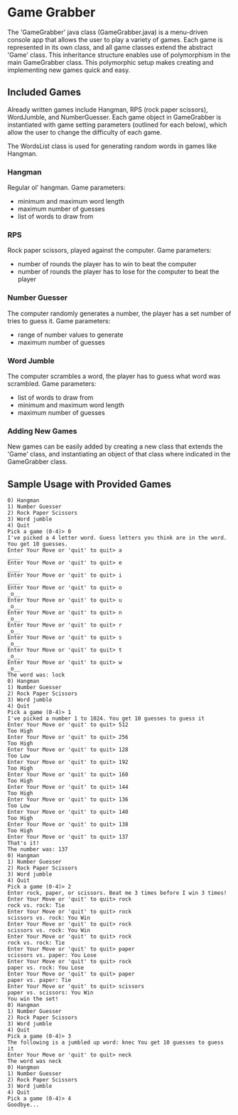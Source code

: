 # Game Grabber
The 'GameGrabber' java class (GameGrabber.java) is a menu-driven
console app that allows the user to play a variety of games. Each
game is represented in its own class, and all game classes extend
the abstract 'Game' class. This inheritance structure enables
use of polymorphism in the main GameGrabber class. This polymorphic
setup makes creating and implementing new games quick and easy.

## Included Games
Already written games include Hangman, RPS (rock paper
scissors), WordJumble, and NumberGuesser. Each game object
in GameGrabber is instantiated with game setting parameters
(outlined for each below), which allow the user to change the
difficulty of each game.

The WordsList class
is used for generating random words in games like Hangman.

### Hangman
Regular ol' hangman. Game parameters:
- minimum and maximum word length
- maximum number of guesses
- list of words to draw from

### RPS
Rock paper scissors, played against the computer. Game parameters:
- number of rounds the player has to win to beat the computer
- number of rounds the player has to lose for the computer to beat the player

### Number Guesser
The computer randomly generates a number, the player has
a set number of tries to guess it. Game parameters:
- range of number values to generate
- maximum number of guesses

### Word Jumble
The computer scrambles a word, the player has to guess
what word was scrambled. Game parameters:
- list of words to draw from
- minimum and maximum word length
- maximum number of guesses

### Adding New Games
New games can be easily added by creating a new class that
extends the 'Game' class, and instantiating an object
of that class where indicated in the GameGrabber class.

## Sample Usage with Provided Games
```
0) Hangman
1) Number Guesser
2) Rock Paper Scissors
3) Word jumble
4) Quit
Pick a game (0-4)> 0
I've picked a 4 letter word. Guess letters you think are in the word. You get 10 guesses.
Enter Your Move or 'quit' to quit> a
____
Enter Your Move or 'quit' to quit> e
____
Enter Your Move or 'quit' to quit> i
____
Enter Your Move or 'quit' to quit> o
_o__
Enter Your Move or 'quit' to quit> u
_o__
Enter Your Move or 'quit' to quit> n
_o__
Enter Your Move or 'quit' to quit> r
_o__
Enter Your Move or 'quit' to quit> s
_o__
Enter Your Move or 'quit' to quit> t
_o__
Enter Your Move or 'quit' to quit> w
_o__
The word was: lock
0) Hangman
1) Number Guesser
2) Rock Paper Scissors
3) Word jumble
4) Quit
Pick a game (0-4)> 1
I've picked a number 1 to 1024. You get 10 guesses to guess it
Enter Your Move or 'quit' to quit> 512
Too High
Enter Your Move or 'quit' to quit> 256
Too High
Enter Your Move or 'quit' to quit> 128
Too Low
Enter Your Move or 'quit' to quit> 192
Too High
Enter Your Move or 'quit' to quit> 160
Too High
Enter Your Move or 'quit' to quit> 144
Too High
Enter Your Move or 'quit' to quit> 136
Too Low
Enter Your Move or 'quit' to quit> 140
Too High
Enter Your Move or 'quit' to quit> 138
Too High
Enter Your Move or 'quit' to quit> 137
That's it!
The number was: 137
0) Hangman
1) Number Guesser
2) Rock Paper Scissors
3) Word jumble
4) Quit
Pick a game (0-4)> 2
Enter rock, paper, or scissors. Beat me 3 times before I win 3 times!
Enter Your Move or 'quit' to quit> rock
rock vs. rock: Tie
Enter Your Move or 'quit' to quit> rock
scissors vs. rock: You Win
Enter Your Move or 'quit' to quit> rock
scissors vs. rock: You Win
Enter Your Move or 'quit' to quit> rock
rock vs. rock: Tie
Enter Your Move or 'quit' to quit> paper
scissors vs. paper: You Lose
Enter Your Move or 'quit' to quit> rock
paper vs. rock: You Lose
Enter Your Move or 'quit' to quit> paper
paper vs. paper: Tie
Enter Your Move or 'quit' to quit> scissors
paper vs. scissors: You Win
You win the set!
0) Hangman
1) Number Guesser
2) Rock Paper Scissors
3) Word jumble
4) Quit
Pick a game (0-4)> 3
The following is a jumbled up word: knec You get 10 guesses to guess it
Enter Your Move or 'quit' to quit> neck
The word was neck
0) Hangman
1) Number Guesser
2) Rock Paper Scissors
3) Word jumble
4) Quit
Pick a game (0-4)> 4
Goodbye...
```